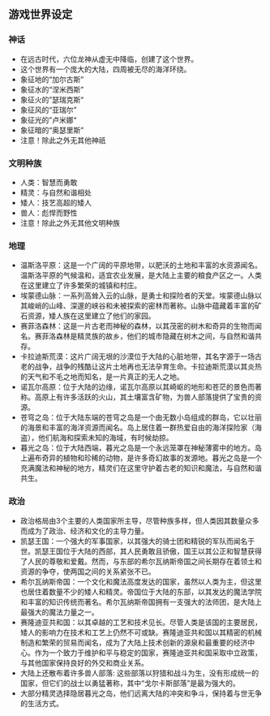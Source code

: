 ## 游戏世界设定

### 神话
- 在远古时代，六位龙神从虚无中降临，创建了这个世界。
- 这个世界有一个庞大的大陆，四周被无尽的海洋环绕。
- 象征地的“加尔古斯”
- 象征水的“涅米西斯”
- 象征火的”瑟瑞克斯“
- 象征风的“亚瑞尔”
- 象征光的”卢米娜“
- 象征暗的“奥瑟里斯”
- 注意！除此之外无其他神祇

### 文明种族
- 人类：智慧而勇敢
- 精灵：与自然和谐相处
- 矮人：技艺高超的矮人
- 兽人：彪悍而野性
- 注意！除此之外无其他文明种族

### 地理
- 温斯洛平原：这是一个广阔的平原地带，以肥沃的土地和丰富的水资源闻名。温斯洛平原的气候温和，适宜农业发展，是大陆上主要的粮食产区之一。人类在这里建立了许多繁荣的城镇和村庄。
- 埃蒙德山脉：一系列高耸入云的山脉，是勇士和探险者的天堂。埃蒙德山脉以其峻峭的山峰、深邃的峡谷和未被探索的密林而著称。山脉中蕴藏着丰富的矿石资源，矮人族在这里建立了他们的家园。
- 赛菲洛森林：这是一片古老而神秘的森林，以其茂密的树木和奇异的生物而闻名。赛菲洛森林是精灵族的故乡，他们的城市隐藏在树木之间，与自然和谐共存。
- 卡拉迪斯荒漠：这片广阔无垠的沙漠位于大陆的心脏地带，其名字源于一场古老的战争，战争的残酷让这片土地再也无法孕育生命。卡拉迪斯荒漠以其炎热的天气和不毛之地而知名，是一片真正的无人之地。
- 诺瓦尔高原：位于大陆的边缘，诺瓦尔高原以其崎岖的地形和苍茫的景色而著称。高原上有许多活跃的火山，其土壤富含矿物，为兽人部落提供了宝贵的资源。
- 苍穹之岛：位于大陆东端的苍穹之岛是一个由无数小岛组成的群岛，它以壮丽的海景和丰富的海洋资源而闻名。岛上居住着一群热爱自由的海洋探险家（海盗），他们航海和探索未知的海域，有时候劫掠。
- 暮光之岛：位于大陆西端，暮光之岛是一个永远笼罩在神秘薄雾中的地方。岛上遍布奇异的植物和珍稀的动物，是许多奇幻故事的发源地。暮光之岛是一个充满魔法和神秘的地方，精灵们在这里守护着古老的知识和魔法，与自然和谐共生。

### 政治
- 政治格局由3个主要的人类国家所主导，尽管种族多样，但人类因其数量众多而成为了政治、经济和文化的主导力量。
- 凯瑟王国：一个强大的军事国家，以其强大的骑士团和精锐的军队而闻名于世。凯瑟王国位于大陆的西部，其人民勇敢且骄傲，国王以其公正和智慧获得了人民的尊敬和爱戴。然而，与东部的希尔瓦纳斯帝国之间长期存在着领土和资源的争夺，使两国之间的关系紧张不已。
- 希尔瓦纳斯帝国：一个文化和魔法高度发达的国家，虽然以人类为主，但这里也居住着数量不少的矮人和精灵。帝国位于大陆的东部，以其发达的魔法学院和丰富的知识传统而著名。希尔瓦纳斯帝国拥有一支强大的法师团，是大陆上最强大的魔法力量之一。
- 赛隆迪亚共和国：以其卓越的工艺和技术见长。尽管人类是该国的主要居民，矮人的影响力在技术和工艺上仍然不可或缺。赛隆迪亚共和国以其精密的机械制造和繁荣的贸易而闻名，成为了大陆上技术创新的源泉和最重要的经济中心。作为一个致力于维护和平与稳定的国家，赛隆迪亚共和国采取中立政策，与其他国家保持良好的外交和商业关系。
- 大陆上还散布着许多兽人部落: 这些部落以狩猎和战斗为生，没有形成统一的国家，但它们的战士以勇猛著称，其中“戈尔卡斯部落”是最为强大的。
- 大部分精灵选择隐居暮光之岛，他们远离大陆的冲突和争斗，保持着与世无争的生活方式。